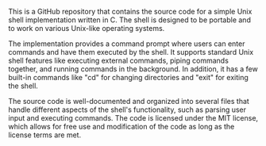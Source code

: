 This is a GitHub repository that contains the source code for a simple Unix shell implementation written in C. The shell is designed to be portable and to work on various Unix-like operating systems.

The implementation provides a command prompt where users can enter commands and have them executed by the shell. It supports standard Unix shell features like executing external commands, piping commands together, and running commands in the background. In addition, it has a few built-in commands like "cd" for changing directories and "exit" for exiting the shell.

The source code is well-documented and organized into several files that handle different aspects of the shell's functionality, such as parsing user input and executing commands. The code is licensed under the MIT license, which allows for free use and modification of the code as long as the license terms are met.
